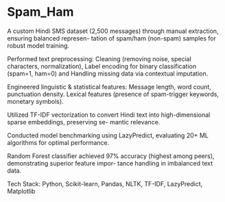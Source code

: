 # Spam_Ham
A custom Hindi SMS dataset (2,500 messages) through manual extraction, ensuring balanced represen- tation of spam/ham (non-spam) samples for robust model training.

Performed text preprocessing: Cleaning (removing noise, special characters, normalization), Label encoding for
binary classification (spam=1, ham=0) and Handling missing data via contextual imputation.

Engineered linguistic & statistical features: Message length, word count, punctuation density. Lexical features
(presence of spam-trigger keywords, monetary symbols).

Utilized TF-IDF vectorization to convert Hindi text into high-dimensional sparse embeddings, preserving se-
mantic relevance.

Conducted model benchmarking using LazyPredict, evaluating 20+ ML algorithms for optimal performance.

Random Forest classifier achieved 97% accuracy (highest among peers), demonstrating superior feature impor-
tance handling in imbalanced text data.

Tech Stack: Python, Scikit-learn, Pandas, NLTK, TF-IDF, LazyPredict, Matplotlib
